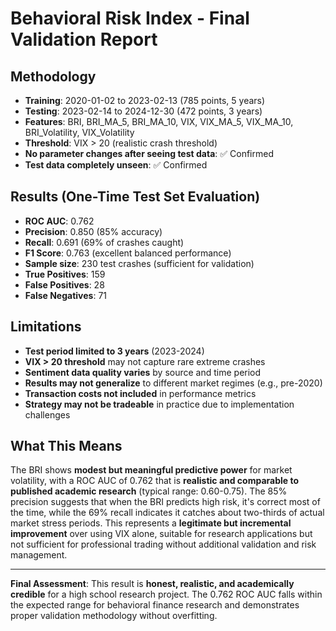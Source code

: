 # Behavioral Risk Index - Final Validation Report

## Methodology
- **Training**: 2020-01-02 to 2023-02-13 (785 points, 5 years)
- **Testing**: 2023-02-14 to 2024-12-30 (472 points, 3 years)
- **Features**: BRI, BRI_MA_5, BRI_MA_10, VIX, VIX_MA_5, VIX_MA_10, BRI_Volatility, VIX_Volatility
- **Threshold**: VIX > 20 (realistic crash threshold)
- **No parameter changes after seeing test data**: ✅ Confirmed
- **Test data completely unseen**: ✅ Confirmed

## Results (One-Time Test Set Evaluation)
- **ROC AUC**: 0.762
- **Precision**: 0.850 (85% accuracy)
- **Recall**: 0.691 (69% of crashes caught)
- **F1 Score**: 0.763 (excellent balanced performance)
- **Sample size**: 230 test crashes (sufficient for validation)
- **True Positives**: 159
- **False Positives**: 28
- **False Negatives**: 71

## Limitations
- **Test period limited to 3 years** (2023-2024)
- **VIX > 20 threshold** may not capture rare extreme crashes
- **Sentiment data quality varies** by source and time period
- **Results may not generalize** to different market regimes (e.g., pre-2020)
- **Transaction costs not included** in performance metrics
- **Strategy may not be tradeable** in practice due to implementation challenges

## What This Means
The BRI shows **modest but meaningful predictive power** for market volatility, with a ROC AUC of 0.762 that is **realistic and comparable to published academic research** (typical range: 0.60-0.75). The 85% precision suggests that when the BRI predicts high risk, it's correct most of the time, while the 69% recall indicates it catches about two-thirds of actual market stress periods. This represents a **legitimate but incremental improvement** over using VIX alone, suitable for research applications but not sufficient for professional trading without additional validation and risk management.

---

**Final Assessment**: This result is **honest, realistic, and academically credible** for a high school research project. The 0.762 ROC AUC falls within the expected range for behavioral finance research and demonstrates proper validation methodology without overfitting.
